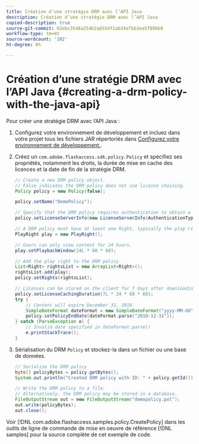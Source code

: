 ```yaml
---
title: Création d’une stratégie DRM avec l’API Java
description: Création d’une stratégie DRM avec l’API Java
copied-description: true
source-git-commit: 02ebc3548a254b2a6554f1ab34afbb3ea5f09bb8
workflow-type: tm+mt
source-wordcount: '102'
ht-degree: 0%

---
```


# Création d’une stratégie DRM avec l’API Java {#creating-a-drm-policy-with-the-java-api}

Pour créer une stratégie DRM avec l’API Java :

1. Configurez votre environnement de développement et incluez dans votre projet tous les fichiers JAR répertoriés dans [Configurez votre environnement de développement.](../../protecting-content/setting-up-the-sdk/setup-dev-env.md).
1. Créez un `com.adobe.flashaccess.sdk.policy.Policy` et spécifiez ses propriétés, notamment les droits, la durée de mise en cache des licences et la date de fin de la stratégie DRM.

   ```java
   // Create a new DRM policy object.  
   // False indicates the DRM policy does not use license chaining.  
   Policy policy = new Policy(false);  
   
   policy.setName("DemoPolicy");  
   
   // Specify that the DRM policy requires authentication to obtain a license.  
   policy.setLicenseServerInfo(new LicenseServerInfo(AuthenticationType.UsernamePassword));  
   
   // A DRM policy must have at least one Right, typically the play right  
   PlayRight play = new PlayRight();  
   
   // Users can only view content for 24 hours.  
   play.setPlaybackWindow(24L * 60 * 60);  
   
   // Add the play right to the DRM policy.  
   List<Right> rightsList = new ArrayList<Right>();  
   rightsList.add(play);  
   policy.setRights(rightsList);  
   
   // Licenses can be stored on the client for 7 days after downloading  
   policy.setLicenseCachingDuration(7L * 24 * 60 * 60);  
   try {  
       // Content will expire December 31, 2010  
       SimpleDateFormat dateFormat = new SimpleDateFormat("yyyy-MM-dd");  
       policy.setPolicyEndDate(dateFormat.parse("2010-12-31"));  
   } catch (ParseException e) {  
       // Invalid date specified in dateFormat.parse()  
       e.printStackTrace();  
   } 
   ```

1. Sérialisation du DRM `Policy` et stockez-la dans un fichier ou une base de données.

   ```java
   // Serialize the DRM policy  
   byte[] policyBytes = policy.getBytes();  
   System.out.println("Created DRM policy with ID: " + policy.getId());  
   
   // Write the DRM policy to a file.   
   // Alternatively, the DRM policy may be stored in a database.  
   FileOutputStream out = new FileOutputStream("demopolicy.pol");  
   out.write(policyBytes);  
   out.close(); 
   ```

Voir [!DNL com.adobe.flashaccess.samples.policy.CreatePolicy] dans les outils de ligne de commande de mise en oeuvre de référence [!DNL samples] pour la source complète de cet exemple de code.
